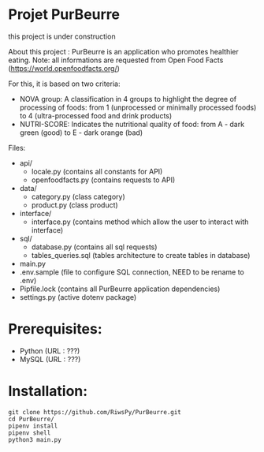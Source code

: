# Projet PurBeurre

this project is under construction



About this project :
PurBeurre is an application who promotes healthier eating.
Note: all informations are requested from Open Food Facts (https://world.openfoodfacts.org/)

For this, it is based on two criteria:
* NOVA group: A classification in 4 groups to highlight the degree of processing of foods:
    from 1 (unprocessed or minimally processed foods) to 4 (ultra-processed food and drink products)
* NUTRI-SCORE: Indicates the nutritional quality of food:
    from A - dark green (good) to E - dark orange (bad)


Files:
- api/
    - locale.py (contains all constants for API)
    - openfoodfacts.py (contains requests to API)
- data/
    - category.py (class category)
    - product.py (class product)
- interface/
    - interface.py (contains method which allow the user to interact with interface)
- sql/
    - database.py (contains all sql requests)
    - tables_queries.sql (tables architecture to create tables in database)
- main.py
- .env.sample (file to configure SQL connection, NEED to be rename to .env)
- Pipfile.lock (contains all PurBeurre application dependencies)
- settings.py (active dotenv package)



# Prerequisites:
* Python (URL : ???)
* MySQL (URL : ???)

# Installation:
```
git clone https://github.com/RiwsPy/PurBeurre.git
cd PurBeurre/
pipenv install
pipenv shell
python3 main.py
```
